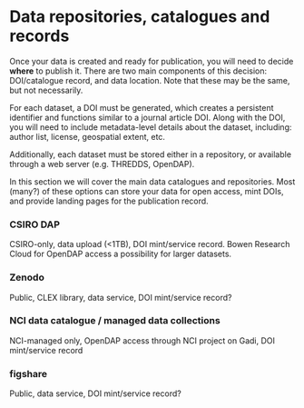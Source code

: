 # Data repositories, catalogues and records
Once your data is created and ready for publication, you will need to decide **where** to publish it. There are two main components of this decision: DOI/catalogue record, and data location. Note that these may be the same, but not necessarily.

For each dataset, a DOI must be generated, which creates a persistent identifier and functions similar to a journal article DOI. Along with the DOI, you will need to include metadata-level details about the dataset, including: author list, license, geospatial extent, etc.

Additionally, each dataset must be stored either in a repository, or available through a web server (e.g. THREDDS, OpenDAP). 

In this section we will cover the main data catalogues and repositories. Most (many?) of these options can store your data for open access, mint DOIs, and provide landing pages for the publication record.

### CSIRO DAP
CSIRO-only, data upload (<1TB), DOI mint/service record. Bowen Research Cloud for OpenDAP access a possibility for larger datasets.

### Zenodo
Public, CLEX library, data service, DOI mint/service record?

### NCI data catalogue / managed data collections
NCI-managed only, OpenDAP access through NCI project on Gadi, DOI mint/service record

### figshare
Public, data service, DOI mint/service record?


